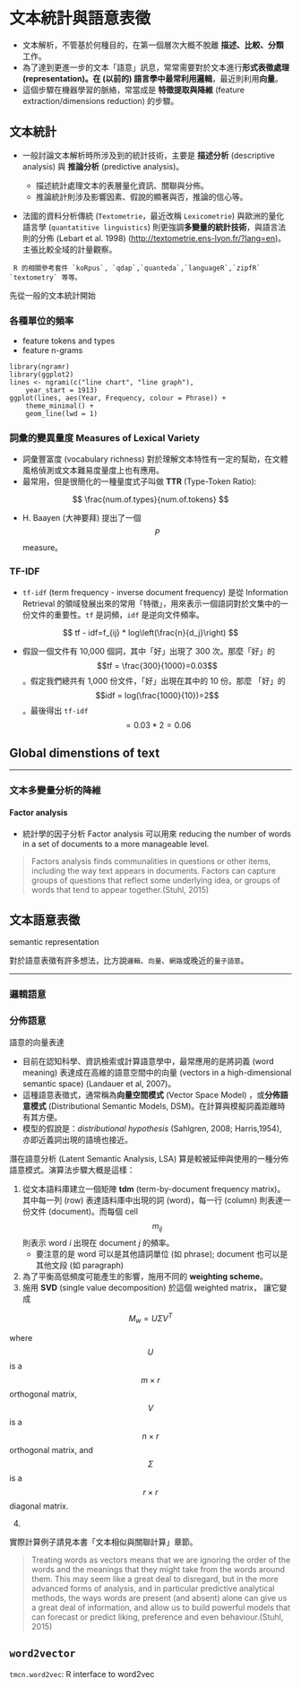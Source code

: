 # 文本統計與語意表徵


* 文本解析，不管基於何種目的，在第一個層次大概不脫離 **描述、比較、分類** 工作。
* 為了達到更進一步的文本「語意」訊息，常常需要對於文本進行**形式表徵處理 **(representation)。在 (以前的) 語言學中最常利用**邏輯**，最近則利用**向量**。
* 這個步驟在機器學習的脈絡，常當成是 **特徵提取與降維** (feature extraction/dimensions reduction) 的步驟。




## 文本統計 

* 一般討論文本解析時所涉及到的統計技術，主要是 **描述分析** (descriptive analysis) 與 **推論分析** (predictive analysis)。
    * 描述統計處理文本的表層量化資訊、關聯與分佈。
    * 推論統計則涉及影響因素、假說的顯著與否，推論的信心等。


* 法國的資料分析傳統 (`Textometrie`，最近改稱 `Lexicometrie`) 與歐洲的量化語言學 (`quantatitive linguistics`) 則更強調**多變量的統計技術**，與語言法則的分佈 (Lebart et al. 1998) (<http://textometrie.ens-lyon.fr/?lang=en>)。主張比較全域的計量觀察。

```
 R 的相關參考套件 `koRpus`, `qdap`,`quanteda`,`languageR`,`zipfR` `textometry` 等等。
```

先從一般的文本統計開始

### 各種單位的頻率
* feature tokens and types
* feature n-grams

```{r}
library(ngramr)
library(ggplot2)
lines <- ngrami(c("line chart", "line graph"), 
    year_start = 1913)
ggplot(lines, aes(Year, Frequency, colour = Phrase)) + 
    theme_minimal() +
    geom_line(lwd = 1)
```



### 詞彙的變異量度 Measures of Lexical Variety

* 詞彙豐富度 (vocabulary richness) 對於理解文本特性有一定的幫助，在文體風格偵測或文本難易度量度上也有應用。
* 最常用，但是很簡化的一種量度式子叫做 **TTR** (Type-Token Ratio):

$$
\frac{num.of.types}{num.of.tokens}
$$

* H. Baayen (大神要拜) 提出了一個 $$P$$ measure。



### TF-IDF

- `tf-idf` (term frequency - inverse document frequency) 是從 Information Retrieval 的領域發展出來的常用「特徵」，用來表示一個語詞對於文集中的一份文件的重要性。`tf` 是詞頻，`idf` 是逆向文件頻率。

$$
tf - idf=f_{ij} * log\left(\frac{n}{d_j}\right)
$$


- 假設一個文件有 10,000 個詞，其中「好」出現了 300 次。那麼「好」的 $$tf = \frac{300}{1000}=0.03$$。假定我們總共有 1,000 份文件，「好」出現在其中的 10 份。那麼 「好」的 $$idf = log(\frac{1000}{10})=2$$。最後得出 `tf-idf` $$= 0.03 * 2 = 0.06 $$

## Global dimenstions of text









---
### 文本多變量分析的降維
#### Factor analysis

- 統計學的因子分析 Factor analysis 可以用來 reducing the number of words in a set of documents to a more manageable level. 

> Factors analysis finds communalities in questions or other items, including the way text appears in documents. Factors can capture groups of questions that reflect some underlying idea, or groups of words that tend to appear together.(Stuhl, 2015)






## 文本語意表徵 
semantic representation

對於語意表徵有許多想法，比方說`邏輯`、`向量`、`網路`或晚近的`量子語意`。

---
### 邏輯語意




### 分佈語意 
語意的向量表達


- 目前在認知科學、資訊檢索或計算語意學中，最常應用的是將詞義 (word meaning) 表達成在高維的語意空間中的向量 (vectors in a   high-dimensional semantic space) (Landauer et al, 2007)。
- 這種語意表徵式，通常稱為**向量空間模式** (Vector Space Model) ，或**分佈語意模式** (Distributional Semantic Models, DSM)。在計算與模擬詞義距離時有其方便。
- 模型的假說是：*distributional hypothesis* (Sahlgren,
2008; Harris,1954), 亦即近義詞出現的語境也接近。 

潛在語意分析 (Latent Semantic Analysis, LSA) 算是較被延伸與使用的一種分佈語意模式。演算法步驟大概是這樣：

1. 從文本語料庫建立一個矩陣 **tdm** (term-by-document frequency matrix)。 其中每一列 (row) 表達語料庫中出現的詞 (word)，每一行 (column) 則表達一份文件 (document)。而每個 cell $$m_{ij}$$ 則表示 word *i* 出現在 document *j* 的頻率。
    - 要注意的是 word 可以是其他語詞單位 (如 phrase); document 也可以是其他文段 (如 paragraph)
2. 為了平衡高低頻度可能產生的影響，施用不同的 **weighting scheme**。
3. 施用 **SVD** (single value decomposition) 於這個 weighted matrix， 讓它變成

$$
M_{w} = U\Sigma V^{T}
$$

where $$U$$ is a $$m×r$$ orthogonal matrix, $$V$$ is a $$n×r$$ orthogonal matrix, and $$\Sigma$$ is a $$r×r$$ diagonal matrix.

4.  














實際計算例子請見本書「文本相似與關聯計算」章節。












> Treating words as vectors means that we are ignoring the order of the words and the meanings that they might take from the words around them. This may seem like a great deal to disregard, but in the more advanced forms of analysis, and in particular predictive analytical methods, the ways words are present (and absent) alone can give us a great deal of information, and allow us to build powerful models that can forecast or predict liking, preference and even behaviour.(Stuhl, 2015)


## `word2vector` 

`tmcn.word2vec`: R interface to word2vec








